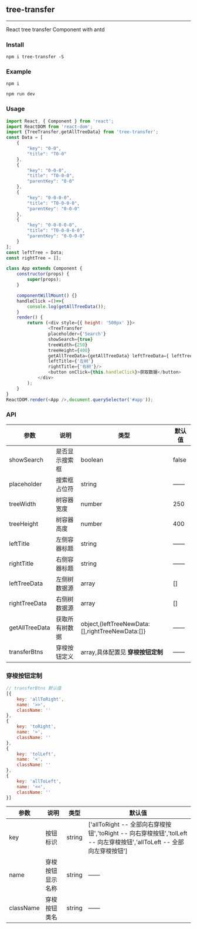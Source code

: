 ## tree-transfer
---
React tree transfer Component with antd

### Install
```
npm i tree-transfer -S
```
### Example
```
npm i 

npm run dev
```

### Usage
```javaScript
import React, { Component } from 'react';
import ReactDOM from 'react-dom';
import {TreeTransfer,getAllTreeData} from 'tree-transfer';
const Data = [
	{
		"key": "0-0",
		"title": "T0-0"
	},
	{
		"key": "0-0-0",
		"title": "T0-0-0",
		"parentKey": "0-0"
	},
	{
		"key": "0-0-0-0",
		"title": "T0-0-0-0",
		"parentKey": "0-0-0"
	},
	{
		"key": "0-0-0-0-0",
		"title": "T0-0-0-0-0",
		"parentKey": "0-0-0-0"
	}
];
const leftTree = Data;
const rightTree = [];

class App extends Component {
	constructor(props) {
		super(props);
	}

	componentWillMount() {}
	handleClick =()=>{
		console.log(getAllTreeData());
	}
	render() {
		return (<div style={{ height: '500px' }}>
				<TreeTransfer 
				placeholder={'Search'}
				showSearch={true} 
				treeWidth={250}
				treeHeight={400}
				getAllTreeData={getAllTreeData} leftTreeData={ leftTree } rightTreeData={ rightTree} 
				leftTitle={'左树'} 
				rightTitle={'右树'}/>	
				<button onClick={this.handleClick}>获取数据</button>
			</div>
		);
	}
}
ReactDOM.render(<App />,document.querySelector('#app'));

```

### API
|参数|说明|类型|默认值
|-|-|-|-|
|showSearch|是否显示搜索框|boolean|false|
|placeholder|搜索框占位符|string|——|
|treeWidth|树容器宽度|number|250|
|treeHeight|树容器高度|number|400|
|leftTitle|左侧容器标题|string|——|
|rightTitle|右侧容器标题|string|——|
|leftTreeData|左侧树数据源|array|[]|
|rightTreeData|右侧树数据源|array|[]|
|getAllTreeData|获取所有树数据|object,{leftTreeNewData:[],rightTreeNewData:[]}|——|
|transferBtns|穿梭按钮定义|array,具体配置见 **穿梭按钮定制**|——|

### 穿梭按钮定制
```javaScript
// transferBtns 默认值
[{
	key: 'allToRight',
	name: '>>',
	className: ''
},
{
	key: 'toRight',
	name: '>',
	className: ''
},
{
	key: 'tolLeft',
	name: '<',
	className: ''
},
{
	key: 'allToLeft',
	name: '<<',
	className: ''
}]
```
|参数|说明|类型|默认值
|-|-|-|-|
|key|按钮标识|string|['allToRight -- 全部向右穿梭按钮','toRight -- 向右穿梭按钮','tolLeft -- 向左穿梭按钮','allToLeft -- 全部向左穿梭按钮']|
|name|穿梭按钮显示名称|string|——|
|className|穿梭按钮类名|string|——|